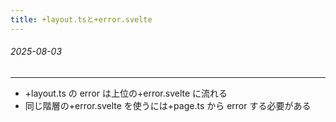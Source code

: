 ```yaml
---
title: +layout.tsと+error.svelte
---
```


###### 2025-08-03

---

- +layout.ts の error は上位の+error.svelte に流れる
- 同じ階層の+error.svelte を使うには+page.ts から error する必要がある
